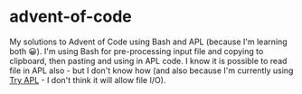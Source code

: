 # advent-of-code
My solutions to Advent of Code using Bash and APL (because I'm learning both 😀).
I'm using Bash for pre-processing input file and copying to clipboard, then pasting and using in APL code.
I know it is possible to read file in APL also - but I don't know how (and also because I'm currently using 
[Try APL](tryapl.org) - I don't think it will allow file I/O).
